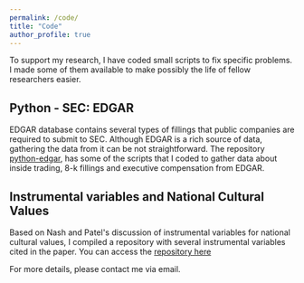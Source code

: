 ```yaml
---
permalink: /code/
title: "Code"
author_profile: true
---
```

To support my research, I have coded small scripts to fix specific problems. I made some of them available to make possibly the life of fellow researchers easier.

## Python - SEC: EDGAR ##

EDGAR database contains several types of fillings that public companies are required to submit to SEC. Although EDGAR is a rich source of data, gathering the data from it can be not straightforward. The repository [python-edgar](https://github.com/rsljr/python-edgar), has some of the scripts that I coded to gather data about inside trading, 8-k fillings and executive compensation from EDGAR.  

## Instrumental variables and National Cultural Values ##

Based on Nash and Patel's discussion of instrumental variables for national cultural values, I compiled a repository with several instrumental variables cited in the paper. You can access the [repository here](https://github.com/rsljr/cultural_values_instrumental_variables)

For more details, please contact me via email.
